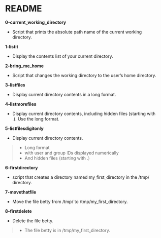 # README

**0-current_working_directory**
* Script that prints the absolute path name of the current working directory.

**1-listit**
* Display the contents list of your current directory.

**2-bring_me_home**
* Script that changes the working directory to the user’s home directory.

**3-listfiles**
* Display current directory contents in a long format.

**4-listmorefiles**
* Display current directory contents, including hidden files (starting with .). Use the long format.

**5-listfilesdigitonly**
* Display current directory contents.

> * Long format
> * with user and group IDs displayed numerically
> * And hidden files (starting with .)

**6-firstdirectory**
* script that creates a directory named my_first_directory in the /tmp/ directory.

**7-movethatfile**
* Move the file betty from /tmp/ to /tmp/my_first_directory.

**8-firstdelete**
* Delete the file betty.

> * The file betty is in /tmp/my_first_directory.
